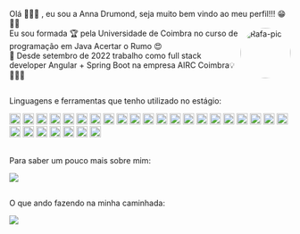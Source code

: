 Olá 🙋🏻‍♀️ , eu sou a Anna Drumond, seja muito bem vindo ao meu perfil!!! 😁👋👋 <br> <img align="right" alt="Rafa-pic" height="90" style="border-radius:250px;" src="https://i.picasion.com/pic92/a7e92ab2044d57cda3212fa731891432.gif"> 
Eu sou formada 🏆 pela Universidade de Coimbra no curso de programação em Java Acertar o Rumo 😍                                                     
🌱 Desde setembro de 2022 trabalho como full stack developer Angular + Spring Boot na empresa AIRC Coimbra💡📎🌱🚀

##
Linguagens e ferramentas que tenho utilizado no estágio:
<br>
<div dir="auto">
  <img src="https://img.shields.io/badge/ANGULAR-%20?style=flat-square&logo=angular&logoColor=white&color=DC143C" height="20" />
  <img src="https://img.shields.io/badge/SPRING-%20?style=flat-square&logo=spring&logoColor=white&color=008000" height="20" />
  <img src="https://img.shields.io/badge/POSTGRESQL-%20?style=flat-square&logo=postgresql&logoColor=white&color=blue" height="20" />
  <img src="https://img.shields.io/badge/DOCKER-%20?style=flat-square&logo=docker&logoColor=white&color=blueviolet" height="20"/>
  <img src="https://img.shields.io/badge/LINUX-%20?style=flat-square&logo=linux&logoColor=FFD700&color=black" height="20"/>
  <img src="https://img.shields.io/badge/BITBUCKET-%20?style=flat-square&logo=bitbucket&logoColor=white&color=FF4500" height="20"/>
  <img src="https://img.shields.io/badge/JIRA-%20?style=flat-square&logo=jira&logoColor=white&color=DC143C" height="20" />
  <img src="https://img.shields.io/badge/CONFLUENCE-%20?style=flat-square&logo=confluence&logoColor=white&color=008000" height="20" />
  <img src="https://img.shields.io/badge/BOOTSTRAP-%20?style=flat-square&logo=bootstrap&logoColor=white&color=blue" height="20" />
  <img src="https://img.shields.io/badge/TYPESCRIPT-%20?style=flat-square&logo=typescript&logoColor=white&color=blueviolet" height="20"/>
   <img src="https://img.shields.io/badge/OUTLOOK-%20?style=flat-square&logo=outlook&logoColor=white&color=FF4500" height="20"/>
    <img src="https://img.shields.io/badge/MICROSOFT TEAMS-%20?style=flat-square&logo=teams&logoColor=white&color=DC143C" height="20" />
    <img src="https://img.shields.io/badge/LOMBOK-%20?style=flat-square&logo=lombok&logoColor=white&color=008000" height="20" />
      <img src="https://img.shields.io/badge/SCSS-%20?style=flat-square&logo=scss&logoColor=white&color=blue" height="20" />
        <img src="https://img.shields.io/badge/GIT-%20?style=flat-square&logo=git&logoColor=white&color=blueviolet" height="20"/>
          <img src="https://img.shields.io/badge/VSCODE-%20?style=flat-square&logo=visualstudiocode&logoColor=FFD700&color=black" height="20" />
            <img src="https://img.shields.io/badge/IntelliJ%20IDEA-%20?style=flat-square&logo=intellij-idea&logoColor=white&color=FF4500" height="20"/>
    <img src="https://img.shields.io/badge/HTML-%20?style=flat-square&logo=html5&logoColor=white&color=DC143C" height="20" />
  <img src="https://img.shields.io/badge/CSS3-%20?style=flat-square&logo=css3&logoColor=white&color=008000" height="20" />
  <img src="https://img.shields.io/badge/JAVA-%20?style=flat-square&logo=JAVA&logoColor=white&color=blue" height="20" />
  <img src="https://img.shields.io/badge/MYSQL-%20?style=flat-square&logo=mysql&logoColor=white&color=blueviolet" height="20"/>
  <img src="https://img.shields.io/badge/JAVASCRIPT-%20?style=flat-square&logo=javascript&logoColor=FFD700&color=black" height="20"/>
  <img src="https://img.shields.io/badge/ECLIPSE-%20?style=flat-square&logo=eclipse&logoColor=white&color=DC143C" height="20" />
   <img src="https://img.shields.io/badge/CUCUMBER-%20?style=flat-square&logo=cucumber&logoColor=white&color=008000" height="20" />
  <img src="https://img.shields.io/badge/JUNIT-%20?style=flat-square&logo=junit&logoColor=white&color=blue" height="20" />
    <img src="https://img.shields.io/badge/MOCKITO-%20?style=flat-square&logo=mockito&logoColor=white&color=blueviolet" height="20"/>
  <img src="https://img.shields.io/badge/JENKINS-%20?style=flat-square&logo=jenkins&logoColor=FFD700&color=black" height="20"/>
  <img src="https://img.shields.io/badge/DISCORD-%20?style=flat-square&logo=discord&logoColor=white&color=DC143C" height="20" />
        
</div>

  ##
Para saber um pouco mais sobre mim:
<div> 
  <a href="https://www.linkedin.com/in/anna-drumond-71b93958/" target="_blank"><img src="https://img.shields.io/badge/-LinkedIn-%230077B5?style=for-the-badge&logo=linkedin&logoColor=white" target="_blank"></a> 
</div>

##
O que ando fazendo na minha caminhada:
<div>
  <a href="https://github.com/AnnaDrumond">
  <img src="https://github-readme-stats.vercel.app/api/top-langs/?username=AnnaDrumond&layout=compact&theme=dracula"/>
</div>




